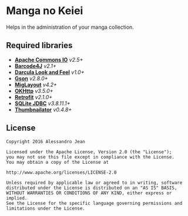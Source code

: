 # Manga no Keiei 
Helps in the administration of your manga collection.

## Required libraries
- **[Apache Commons IO](https://github.com/apache/commons-io)** *v2.5+*
- **[Barcode4J](http://barcode4j.sourceforge.net)** *v2.1+*
- **[Darcula Look and Feel](https://github.com/bulenkov/darcula)** *v1.0+* 
- **[Gson](https://github.com/google/gson)** *v2.8.0+*
- **[MigLayout](https://github.com/mikaelgrev/miglayout)** *v4.2+* 
- **[OKHttp](http://github.com/square/okhttp)** *v3.5.0+*
- **[Retrofit](http://github.com/square/retrofit)** *v2.1.0+*
- **[SQLite JDBC](https://github.com/xerial/sqlite-jdbc)** *v3.8.11.1+*
- **[Thumbnailator](https://github.com/coobird/thumbnailator)** *v0.4.8+*

## License

    Copyright 2016 Alessandro Jean

    Licensed under the Apache License, Version 2.0 (the "License");
    you may not use this file except in compliance with the License.
    You may obtain a copy of the License at

    http://www.apache.org/licenses/LICENSE-2.0

    Unless required by applicable law or agreed to in writing, software
    distributed under the License is distributed on an "AS IS" BASIS,
    WITHOUT WARRANTIES OR CONDITIONS OF ANY KIND, either express or implied.
    See the License for the specific language governing permissions and
    limitations under the License.